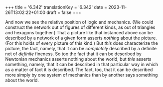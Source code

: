+++
title = '6.342'
translationKey = '6.342'
date = 2023-11-26T13:02:22+01:00
draft = false
+++

And now we see the relative position of logic and mechanics. (We could construct the network out of figures of different kinds, as out of triangles and hexagons together.) That a picture like that instanced above can be described by a network of a given form asserts <em>nothing</em> about the picture. (For this holds of every picture of this kind.) But <em>this</em> does characterize the picture, the fact, namely, that it can be <em>completely</em> described by a definite net of <em>definite</em> fineness.
So too the fact that it can be described by Newtonian mechanics asserts nothing about the world; but <em>this</em> asserts something, namely, that it can be described in that particular way in which as a matter of fact it is described. The fact, too, that it can be described more simply by one system of mechanics than by another says something about the world.
